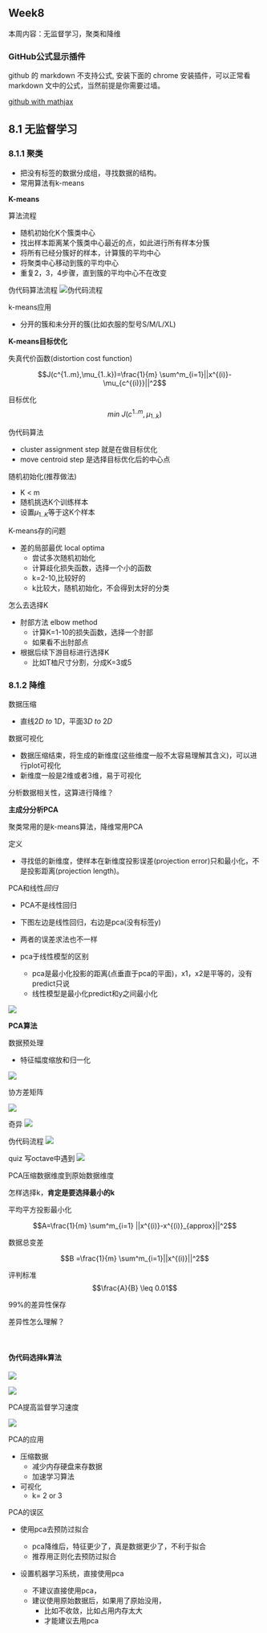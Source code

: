## Week8

本周内容：无监督学习，聚类和降维

### GitHub公式显示插件
github 的 markdown 不支持公式, 安装下面的 chrome 安装插件，可以正常看 markdown 文中的公式，当然前提是你需要过墙。

[github with mathjax](https://chrome.google.com/webstore/detail/github-with-mathjax/ioemnmodlmafdkllaclgeombjnmnbima)

## 8.1 无监督学习


### 8.1.1 聚类
- 把没有标签的数据分成组，寻找数据的结构。
- 常用算法有k-means

**K-means**

算法流程
- 随机初始化K个簇类中心
- 找出样本距离某个簇类中心最近的点，如此进行所有样本分簇
- 将所有已经分簇好的样本，计算簇的平均中心
- 将聚类中心移动到簇的平均中心
- 重复2，3，4步骤，直到簇的平均中心不在改变

伪代码算法流程
![伪代码流程](https://user-images.githubusercontent.com/41643043/56502421-d9563d80-6544-11e9-9001-e64d5b4fd4dc.png)

k-means应用
- 分开的簇和未分开的簇(比如衣服的型号S/M/L/XL)


**K-means目标优化**

失真代价函数(distortion cost function)

$$J(c^{1..m},\mu_{1..k})=\frac{1}{m} \sum^m_{i=1}||x^{(i)}-\mu_{c^{(i)}}||^2$$

目标优化
$$min\ J(c^{1..m},\mu_{1..k})$$

伪代码算法
- cluster assignment step 就是在做目标优化
- move centroid step 是选择目标优化后的中心点

随机初始化(推荐做法)
- K < m
- 随机挑选K个训练样本
- 设置$\mu_{1..K}$等于这K个样本

K-means存的问题

- 差的局部最优 local optima
    - 尝试多次随机初始化
    - 计算歧化损失函数，选择一个小的函数
    - k=2-10,比较好的
    - k比较大，随机初始化，不会得到太好的分类


怎么去选择K
- 肘部方法 elbow method
    - 计算K=1-10的损失函数，选择一个肘部
    - 如果看不出肘部点
- 根据后续下游目标进行选择K
    - 比如T桖尺寸分割，分成K=3或5



### 8.1.2 降维

数据压缩
- 直线$2D\ to\ 1D$，平面$3D\ to\ 2D$

数据可视化
- 数据压缩结束，将生成的新维度(这些维度一般不太容易理解其含义)，可以进行plot可视化
- 新维度一般是2维或者3维，易于可视化


分析数据相关性，这算进行降维？

**主成分分析PCA**

聚类常用的是k-means算法，降维常用PCA

定义
- 寻找低的新维度，使样本在新维度投影误差(projection error)只和最小化，不是投影距离(projection length)。

PCA和线性*回归*
- PCA不是线性回归
- 下图左边是线性回归，右边是pca(没有标签y)
- 两者的误差求法也不一样

- pca于线性模型的区别
    - pca是最小化投影的距离(点垂直于pca的平面)，x1，x2是平等的，没有predict只说
    - 线性模型是最小化predict和y之间最小化
    
![](https://user-images.githubusercontent.com/41643043/56542952-99be3e80-65a2-11e9-933c-9952964e5628.png)


**PCA算法**

数据预处理
- 特征幅度缩放和归一化

![](https://user-images.githubusercontent.com/41643043/56543898-73e66900-65a5-11e9-9cb3-50e94c640819.png)


协方差矩阵

![](https://user-images.githubusercontent.com/41643043/56543903-76e15980-65a5-11e9-91a3-323e262fd64c.png)

奇异
![](https://user-images.githubusercontent.com/41643043/56543904-76e15980-65a5-11e9-937a-107bb47cf526.png)







伪代码流程
![](https://user-images.githubusercontent.com/41643043/56543905-7779f000-65a5-11e9-8f1e-538c410f7936.png)





quiz
写octave中遇到
![](https://user-images.githubusercontent.com/41643043/56543909-7779f000-65a5-11e9-8503-062e6c7f440c.png)






PCA压缩数据维度到原始数据维度


怎样选择k，**肯定是要选择最小的k**

平均平方投影最小化

$$A=\frac{1}{m} \sum^m_{i=1} ||x^{(i)}-x^{(i)}_{approx}||^2$$

数据总变差

$$B =\frac{1}{m} \sum^m_{i=1}||x^{(i)}||^2$$

评判标准
$$\frac{A}{B} \leq 0.01$$

99%的差异性保存

差异性怎么理解？



&nbsp;

#### 伪代码选择k算法
![](https://user-images.githubusercontent.com/41643043/56545338-de99a380-65a9-11e9-923b-0e8887fe9644.png)

![](https://user-images.githubusercontent.com/41643043/56545339-df323a00-65a9-11e9-881d-aef0b7d92fff.png)


PCA提高监督学习速度

![](https://user-images.githubusercontent.com/41643043/56571143-e891c580-65ee-11e9-8630-dce130529d6d.png)


PCA的应用
- 压缩数据
    - 减少内存硬盘来存数据
    - 加速学习算法
- 可视化
    - k= 2 or 3

PCA的误区

- 使用pca去预防过拟合
    - pca降维后，特征更少了，真是数据更少了，不利于拟合
    - 推荐用正则化去预防过拟合

- 设置机器学习系统，直接使用pca
    - 不建议直接使用pca，
    - 建议使用原始数据后，如果用了原始没用，
        - 比如不收敛，比如占用内存太大
        - 才能建议去用pca













